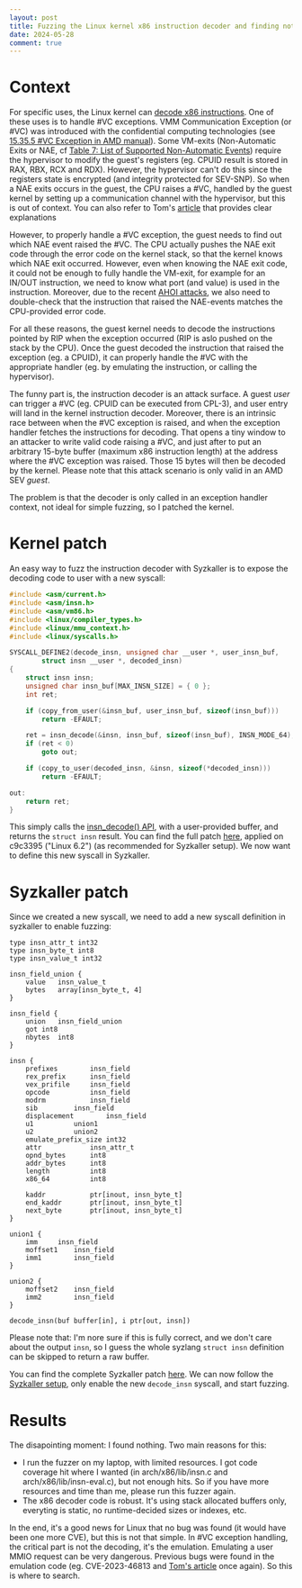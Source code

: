 ```yaml
---
layout: post
title: Fuzzing the Linux kernel x86 instruction decoder and finding nothing
date: 2024-05-28
comment: true
---
```


# Context

For specific uses, the Linux kernel can
[decode x86 instructions](https://github.com/torvalds/linux/blob/master/arch/x86/lib/insn.c).
One of these uses is to handle #VC exceptions. VMM Communication Exception (or
#VC) was introduced with the confidential computing technologies (see
[15.35.5 #VC Exception in AMD manual](https://www.amd.com/content/dam/amd/en/documents/processor-tech-docs/programmer-references/24593.pdf)).
Some VM-exits (Non-Automatic Exits or NAE, cf
[Table 7: List of Supported Non-Automatic Events](https://www.amd.com/content/dam/amd/en/documents/epyc-technical-docs/specifications/56421.pdf))
require the hypervisor to modify the guest's registers (eg. CPUID result is
stored in RAX, RBX, RCX and RDX). However, the hypervisor can't do this since
the registers state is encrypted (and integrity protected for SEV-SNP). So when
a NAE exits occurs in the guest, the CPU raises a #VC, handled by the guest
kernel by setting up a communication channel with the hypervisor, but this is
out of context. You can also refer to Tom's
[article](https://blog.freax13.de/cve/cve-2023-46813) that provides clear
explanations

However, to properly handle a #VC exception, the guest needs to find out which
NAE event raised the #VC. The CPU actually pushes the NAE exit code through the
error code on the kernel stack, so that the kernel knows which NAE exit
occurred. However, even when knowing the NAE exit code, it could not be enough
to fully handle the VM-exit, for example for an IN/OUT instruction, we need to
know what port (and value) is used in the instruction. Moreover, due to the
recent [AHOI attacks](https://ahoi-attacks.github.io/), we also need to
double-check that the instruction that raised the NAE-events matches the
CPU-provided error code.

For all these reasons, the guest kernel needs to decode the instructions pointed
by RIP when the exception occurred (RIP is aslo pushed on the stack by the CPU).
Once the guest decoded the instruction that raised the exception (eg. a CPUID),
it can properly handle the #VC with the appropriate handler (eg. by emulating
the instruction, or calling the hypervisor).

The funny part is, the instruction decoder is an attack surface. A guest _user_
can trigger a #VC (eg. CPUID can be executed from CPL-3), and user entry will
land in the kernel instruction decoder. Moreover, there is an intrinsic race
between when the #VC exception is raised, and when the exception handler fetches
the instructions for decoding. That opens a tiny window to an attacker to write
valid code raising a #VC, and just after to put an arbitrary 15-byte buffer
(maximum x86 instruction length) at the address where the #VC exception was
raised. Those 15 bytes will then be decoded by the kernel. Please note that this
attack scenario is only valid in an AMD SEV _guest_.

The problem is that the decoder is only called in an exception handler context,
not ideal for simple fuzzing, so I patched the kernel.

# Kernel patch

An easy way to fuzz the instruction decoder with Syzkaller is to expose the
decoding code to user with a new syscall:

```c
#include <asm/current.h>
#include <asm/insn.h>
#include <asm/vm86.h>
#include <linux/compiler_types.h>
#include <linux/mmu_context.h>
#include <linux/syscalls.h>

SYSCALL_DEFINE2(decode_insn, unsigned char __user *, user_insn_buf,
		struct insn __user *, decoded_insn)
{
	struct insn insn;
	unsigned char insn_buf[MAX_INSN_SIZE] = { 0 };
	int ret;

	if (copy_from_user(&insn_buf, user_insn_buf, sizeof(insn_buf)))
		return -EFAULT;

	ret = insn_decode(&insn, insn_buf, sizeof(insn_buf), INSN_MODE_64);
	if (ret < 0)
		goto out;

	if (copy_to_user(decoded_insn, &insn, sizeof(*decoded_insn)))
		return -EFAULT;

out:
	return ret;
}
```

This simply calls the
[insn_decode() API](https://github.com/torvalds/linux/blob/4a4be1ad3a6efea16c56615f31117590fd881358/arch/x86/lib/insn.c#L751),
with a user-provided buffer, and returns the `struct insn` result. You can find
the full patch
[here](https://github.com/p4zuu/kernel-insn-fuzzing/blob/main/patches/kernel.patch),
applied on c9c3395 ("Linux 6.2") (as recommended for Syzkaller setup). We now
want to define this new syscall in Syzkaller.

# Syzkaller patch

Since we created a new syscall, we need to add a new syscall definition in
syzkaller to enable fuzzing:

```
type insn_attr_t int32
type insn_byte_t int8
type insn_value_t int32

insn_field_union {
	value	insn_value_t
	bytes	array[insn_byte_t, 4]
}

insn_field {
	union	insn_field_union
	got	int8
	nbytes	int8
}

insn {
	prefixes		insn_field
	rex_prefix		insn_field
	vex_prifile		insn_field
	opcode			insn_field
	modrm			insn_field
	sib			insn_field
	displacement		insn_field
	u1			union1
	u2			union2
	emulate_prefix_size	int32
	attr			insn_attr_t
	opnd_bytes		int8
	addr_bytes		int8
	length			int8
	x86_64			int8

	kaddr			ptr[inout, insn_byte_t]
	end_kaddr		ptr[inout, insn_byte_t]
	next_byte		ptr[inout, insn_byte_t]
}

union1 {
	imm		insn_field
	moffset1	insn_field
	imm1		insn_field
}

union2 {
	moffset2	insn_field
	imm2		insn_field
}

decode_insn(buf buffer[in], i ptr[out, insn])
```

Please note that: I'm nore sure if this is fully correct, and we don't care
about the output `insn`, so I guess the whole syzlang `struct insn` definition
can be skipped to return a raw buffer.

You can find the complete Syzkaller patch
[here](https://github.com/p4zuu/kernel-insn-fuzzing/blob/main/patches/syzkaller.patch).
We can now follow the
[Syzkaller setup](https://github.com/google/syzkaller/blob/master/docs/linux/setup_ubuntu-host_qemu-vm_x86-64-kernel.md),
only enable the new `decode_insn` syscall, and start fuzzing.

# Results

The disapointing moment: I found nothing. Two main reasons for this:

- I run the fuzzer on my laptop, with limited resources. I got code coverage hit
  where I wanted (in arch/x86/lib/insn.c and arch/x86/lib/insn-eval.c), but not
  enough hits. So if you have more resources and time than me, please run this
  fuzzer again.
- The x86 decoder code is robust. It's using stack allocated buffers only,
  everyting is static, no runtime-decided sizes or indexes, etc.

In the end, it's a good news for Linux that no bug was found (it would have been
one more CVE), but this is not that simple. In #VC exception handling, the
critical part is not the decoding, it's the emulation. Emulating a user MMIO
request can be very dangerous. Previous bugs were found in the emulation code
(eg. CVE-2023-46813 and
[Tom's article](https://blog.freax13.de/cve/cve-2023-46813) once again). So this
is where to search.
